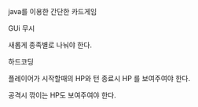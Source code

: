 java를 이용한 간단한 카드게임 

GUi 무시 

새롭게 종족별로 나눠야 한다.

하드코딩

플레이어가 시작할때의 HP와 턴 종료시 HP 를 보여주여야 한다. 

공격시 깎이는 HP도 보여주여야 한다.
